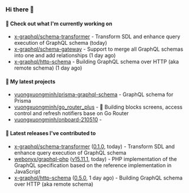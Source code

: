 ### Hi there 👋

#### 👷 Check out what I'm currently working on

- [x-graphql/schema-transformer](https://github.com/x-graphql/schema-transformer) - Transform SDL and enhance query execution of GraphQL schema (today)
- [x-graphql/schema-gateway](https://github.com/x-graphql/schema-gateway) - Support to merge all GraphQL schemas into one and add relationships (1 day ago)
- [x-graphql/http-schema](https://github.com/x-graphql/http-schema) - Building GraphQL schema over HTTP (aka remote schema) (1 day ago)

#### 🌱 My latest projects

- [vuongxuongminh/prisma-graphql-schema](https://github.com/vuongxuongminh/prisma-graphql-schema) - GraphQL schema for Prisma
- [vuongxuongminh/go_router_plus](https://github.com/vuongxuongminh/go_router_plus) - :office: Building blocks screens, access control and refresh notifiers base on Go Router
- [vuongxuongminh/onboard-210510](https://github.com/vuongxuongminh/onboard-210510) - 

#### 🔭 Latest releases I've contributed to

- [x-graphql/schema-transformer](https://github.com/x-graphql/schema-transformer) ([0.1.0](https://github.com/x-graphql/schema-transformer/releases/tag/0.1.0), today) - Transform SDL and enhance query execution of GraphQL schema
- [webonyx/graphql-php](https://github.com/webonyx/graphql-php) ([v15.11.1](https://github.com/webonyx/graphql-php/releases/tag/v15.11.1), today) - PHP implementation of the GraphQL specification based on the reference implementation in JavaScript
- [x-graphql/http-schema](https://github.com/x-graphql/http-schema) ([0.5.0](https://github.com/x-graphql/http-schema/releases/tag/0.5.0), 1 day ago) - Building GraphQL schema over HTTP (aka remote schema)
